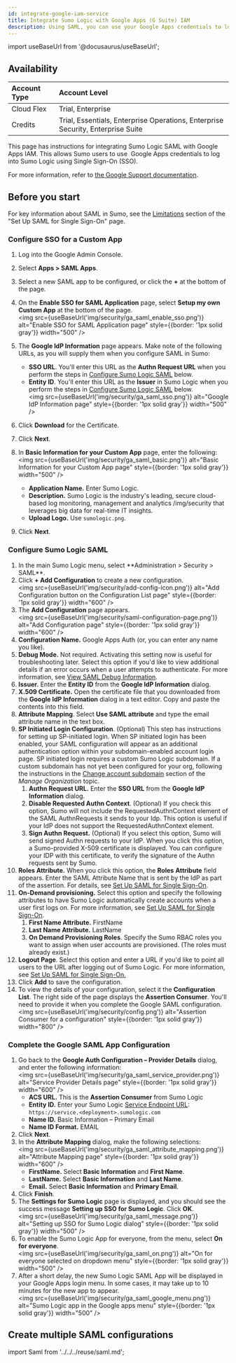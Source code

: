 ```yaml
---
id: integrate-google-iam-service
title: Integrate Sumo Logic with Google Apps (G Suite) IAM
description: Using SAML, you can use your Google Apps credentials to log into Sumo Logic via SSO.
---
```


import useBaseUrl from '@docusaurus/useBaseUrl';

## Availability

| Account Type | Account Level                                                                   |
|:--------------|:---------------------------------------------------------------------------------|
| Cloud Flex   | Trial, Enterprise                                                               |
| Credits      | Trial, Essentials, Enterprise Operations, Enterprise Security, Enterprise Suite |

This page has instructions for integrating Sumo Logic SAML with Google Apps IAM. This allows Sumo users to use  Google Apps credentials to log into Sumo Logic using Single Sign-On (SSO).

For more information, refer to [the Google Support documentation](https://support.google.com/a/answer/6087519?hl=en).

## Before you start

For key information about SAML in Sumo, see the [Limitations](set-up-saml.md) section of the "Set Up SAML for Single Sign-On" page.

### Configure SSO for a Custom App

1. Log into the Google Admin Console.  
1. Select **Apps > SAML Apps**.
1. Select a new SAML app to be configured, or click the **+** at the bottom of the page.
1. On the **Enable SSO for SAML Application** page, select **Setup my own Custom App** at the bottom of the page. <br/><img src={useBaseUrl('img/security/ga_saml_enable_sso.png')} alt="Enable SSO for SAML Application page" style={{border: '1px solid gray'}} width="500" />
1. The **Google IdP Information** page appears. Make note of the following URLs, as you will supply them when you configure SAML in Sumo:

   * **SSO URL**. You'll enter this URL as the **Authn Request URL** when you perform the steps in [Configure Sumo Logic SAML](#configure-sumo-logic-saml) below.
   * **Entity ID**. You'll enter this URL as the **Issuer** in Sumo Logic when you perform the steps in [Configure Sumo Logic SAML](#configure-sumo-logic-saml) below. <br/><img src={useBaseUrl('img/security/ga_saml_sso.png')} alt="Google IdP Information page" style={{border: '1px solid gray'}} width="500" />
1. Click **Download** for the Certificate.
1. Click **Next**.
1. In **Basic Information for your Custom App** page, enter the following: <br/><img src={useBaseUrl('img/security/ga_saml_basic.png')} alt="Basic Information for your Custom App page" style={{border: '1px solid gray'}} width="500" />
    * **Application Name.** Enter Sumo Logic.
    * **Description.** Sumo Logic is the industry's leading, secure cloud-based log monitoring, management and analytics /img/security that leverages big data for real-time IT insights.
    * **Upload Logo.** Use `sumologic.png`.
1. Click **Next**.

### Configure Sumo Logic SAML

1. <!--Kanso [**Classic UI**](/docs/get-started/sumo-logic-ui-classic). Kanso--> In the main Sumo Logic menu, select **Administration > Security > SAML**. <!--Kanso <br/>[**New UI**](/docs/get-started/sumo-logic-ui). In the top menu select **Administration**, and then under **Account Security Settings** select **SAML**. You can also click the **Go To...** menu at the top of the screen and select **SAML**. Kanso-->
1. Click **+ Add Configuration** to create a new configuration. <br/><img src={useBaseUrl('img/security/add-config-icon.png')} alt="Add Configuration button on the Configuration List page" style={{border: '1px solid gray'}} width="600" />
1. The **Add Configuration** page appears. <br/><img src={useBaseUrl('img/security/saml-configuration-page.png')} alt="Add Configuration page" style={{border: '1px solid gray'}} width="600" />
1. **Configuration Name.** Google Apps Auth (or, you can enter any name you like).
1. **Debug Mode.** Not required. Activating this setting now is useful for troubleshooting later. Select this option if you'd like to view additional details if an error occurs when a user attempts to authenticate. For more information, see [View SAML Debug Information](view-saml-debug-information.md).
1. **Issuer.** Enter the **Entity ID** from the **Google IdP Information** dialog.
1. **X.509 Certificate.** Open the certificate file that you downloaded from the **Google IdP Information** dialog in a text editor. Copy and paste the contents into this field.
1. **Attribute Mapping**. Select **Use SAML attribute** and type the email attribute name in the text box. 
1. **SP Initiated Login Configuration**. (Optional) This step has instructions for setting up SP-initiated login. When SP initiated login has been enabled, your SAML configuration will appear as an additional authentication option within your subdomain-enabled account login page. SP initiated login requires a custom Sumo Logic subdomain. If a custom subdomain has not yet been configured for your org, following the instructions in the [Change account subdomain](/docs/manage/manage-subscription/manage-org-settings.md) section of the *Manage Organization* topic.
   1. **Authn Request URL.** Enter the **SSO URL** from the **Google IdP Information** dialog.
   1. **Disable Requested Authn Context**. (Optional) If you check this option, Sumo will not include the RequestedAuthnContext element of the SAML AuthnRequests it sends to your Idp. This option is useful if your IdP does not support the RequestedAuthnContext element.
   1. **Sign Authn Request.** (Optional) If you select this option, Sumo will send signed Authn requests to your IdP. When you click this option, a Sumo-provided X-509 certificate is displayed. You can configure your IDP with this certificate, to verify the signature of the Authn requests sent by Sumo. 
1. **Roles Attribute.** When you click this option, the **Roles** **Attribute** field appears. Enter the SAML Attribute Name that is sent by the IdP as part of the assertion. For details, see [Set Up SAML for Single Sign-On](set-up-saml.md).
1. **On-Demand provisioning.** Select this option and specify the following attributes to have Sumo Logic automatically create accounts when a user first logs on. For more information, see [Set Up SAML for Single Sign-On](set-up-saml.md).
   1. **First Name Attribute.** FirstName
   1. **Last Name Attribute.** LastName
   1. **On Demand Provisioning Roles**. Specify the Sumo RBAC roles you want to assign when user accounts are provisioned. (The roles must already exist.)
1. **Logout Page**. Select this option and enter a URL if you'd like to point all users to the URL after logging out of Sumo Logic. For more information, see [Set Up SAML for Single Sign-On.](set-up-saml.md)
1. Click **Add** to save the configuration.
1. To view the details of your configuration, select it the **Configuration List**. The right side of the page displays the **Assertion Consumer**. You'll need to provide it when you complete the Google SAML configuration. <br/><img src={useBaseUrl('img/security/config.png')} alt="Assertion Consumer for a configuration" style={{border: '1px solid gray'}} width="800" />

### Complete the Google SAML App Configuration

1. Go back to the **Google Auth Configuration – Provider Details** dialog, and enter the following information: <br/><img src={useBaseUrl('img/security/ga_saml_service_provider.png')} alt="Service Provider Details page" style={{border: '1px solid gray'}} width="600" />
    * **ACS URL.** This is the **Assertion Consumer** from Sumo Logic
    * **Entity ID.** Enter your Sumo Logic [Service Endpoint URL](/docs/api/getting-started#sumo-logic-endpoints-by-deployment-and-firewall-security): <br/>`https://service.<deployment>.sumologic.com`
    * **Name ID.** Basic Information – Primary Email
    * **Name ID Format.** EMAIL
1. Click **Next**.
1. In the **Attribute Mapping** dialog, make the following selections: <br/><img src={useBaseUrl('img/security/ga_saml_attribute_mapping.png')} alt="Attribute Mapping page" style={{border: '1px solid gray'}} width="600" />
    * **FirstName.** Select **Basic Information** and **First Name**.
    * **LastName.** Select **Basic Information** and **Last Name**.
    * **Email.** Select **Basic Information** and **Primary Email**.
1. Click **Finish**.
1. The **Settings for Sumo Logic** page is displayed, and you should see the success message **Setting up SSO for Sumo Logic**. Click **OK**. <br/><img src={useBaseUrl('img/security/ga_saml_message.png')} alt="Setting up SSO for Sumo Logic dialog" style={{border: '1px solid gray'}} width="500" />
1. To enable the Sumo Logic App for everyone, from the menu, select **On for everyone**. <br/><img src={useBaseUrl('img/security/ga_saml_on.png')} alt="On for everyone selected on dropdown menu" style={{border: '1px solid gray'}} width="500" />
1. After a short delay, the new Sumo Logic SAML App will be displayed in your Google Apps login menu. In some cases, it may take up to 10 minutes for the new app to appear. <br/><img src={useBaseUrl('img/security/ga_saml_google_menu.png')} alt="Sumo Logic app in the Google apps menu" style={{border: '1px solid gray'}} width="500" />

## Create multiple SAML configurations

import Saml from '../../../reuse/saml.md';

<Saml/>
